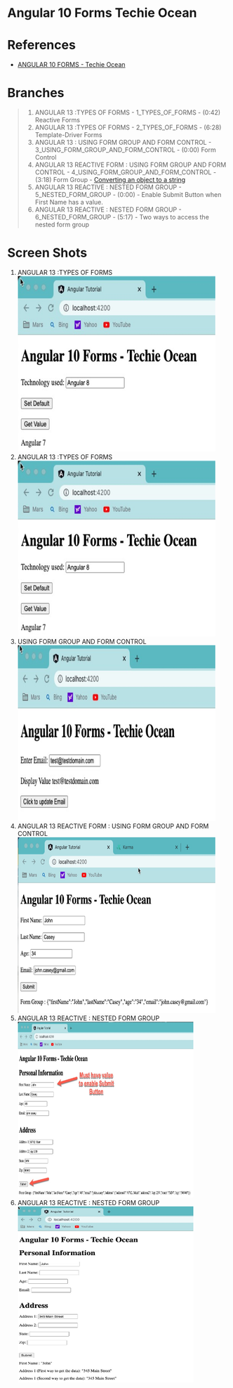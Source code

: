 # Angular 10 Forms Techie Ocean

# References
* [ANGULAR 10 FORMS - Techie Ocean](https://www.youtube.com/playlist?list=PL9Osfv2HEXE2IDfYv6ORboNc4I-5Vp7cw)

# Branches
> 1. ANGULAR 13 :TYPES OF FORMS  - 1_TYPES_OF_FORMS - (0:42) Reactive Forms
> 2. ANGULAR 13 :TYPES OF FORMS  - 2_TYPES_OF_FORMS - (6:28) Template-Driver Forms
> 3. ANGULAR 13 : USING FORM GROUP AND FORM CONTROL - 3_USING_FORM_GROUP_AND_FORM_CONTROL - (0:00)  Form Control
> 4. ANGULAR 13 REACTIVE FORM : USING FORM GROUP AND FORM CONTROL - 4_USING_FORM_GROUP_AND_FORM_CONTROL - (3:18)  Form Group - [Converting an object to a string](https://stackoverflow.com/questions/5612787/converting-an-object-to-a-string)
> 5. ANGULAR 13 REACTIVE : NESTED FORM GROUP - 5_NESTED_FORM_GROUP - (0:00) - Enable Submit Button when First Name has a value.
> 6. ANGULAR 13 REACTIVE : NESTED FORM GROUP - 6_NESTED_FORM_GROUP - (5:17) - Two ways to access the nested form group

# Screen Shots 

1.  ANGULAR 13 :TYPES OF FORMS                 
    <img
    src="https://github.com/johnnycowboy3033/github-resources/blob/main/Angular-10-Forms-Techie-Ocean/2_TYPES_OF_FORMS.jpg"
    alt="2_TYPES_OF_FORMS"
    style="width:450px;height:400px;">
2. ANGULAR 13 :TYPES OF FORMS              
   <img
   src="https://github.com/johnnycowboy3033/github-resources/blob/main/Angular-10-Forms-Techie-Ocean/2_TYPES_OF_FORMS.jpg"
   alt="2_TYPES_OF_FORMS"
   style="width:450px;height:400px;">
3. USING FORM GROUP AND FORM CONTROL                                   
   <img
   src="https://github.com/johnnycowboy3033/github-resources/blob/main/Angular-10-Forms-Techie-Ocean/3_USING_FORM_GROUP_AND_FORM_CONTROL.jpg"
   alt="3_USING_FORM_GROUP_AND_FORM_CONTROL"
   style="width:450px;height:400px;">
4. ANGULAR 13 REACTIVE FORM : USING FORM GROUP AND FORM CONTROL                     
   <img
   src="https://github.com/johnnycowboy3033/github-resources/blob/main/Angular-10-Forms-Techie-Ocean/4_USING_FORM_GROUP_AND_FORM_CONTROL.jpg"
   alt="4_USING_FORM_GROUP_AND_FORM_CONTROL"
   style="width:450px;height:400px;">
5. ANGULAR 13 REACTIVE : NESTED FORM GROUP                 
   <img
   src="https://github.com/johnnycowboy3033/github-resources/blob/main/Angular-10-Forms-Techie-Ocean/5_NESTED_FORM_GROUP.jpg"
   alt="5_NESTED_FORM_GROUP"
   style="width:400px;height:400px;">                    
6. ANGULAR 13 REACTIVE : NESTED FORM GROUP                    
   <img
   src="https://github.com/johnnycowboy3033/github-resources/blob/main/Angular-10-Forms-Techie-Ocean/6_NESTED_FORM_GROUP.jpg"
   alt="6_NESTED_FORM_GROUP"
   style="width:400px;height:400px;">
